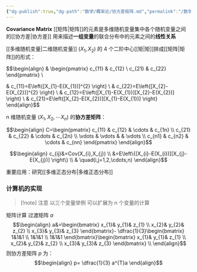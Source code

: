 ```yaml
---
{"dg-publish":true,"dg-path":"数学/概率论/协方差矩阵.md","permalink":"/数学/概率论/协方差矩阵/","dgPassFrontmatter":true,"noteIcon":"","created":"2024-05-21T15:20:28.019+08:00","updated":"2024-07-25T22:31:50.023+08:00"}
---
```


**Covariance Matrix**
[[矩阵\|矩阵]]的元素是多维随机变量集中各个随机变量之间的[[协方差\|协方差]]
用来描述**一组变量**的联合分布中的元素之间的**线性关系**


[[多维随机变量\|二维随机变量]] $(X_{1},X_{2})$ 的 4 个二阶中心[[矩\|矩]]排成[[矩阵\|矩阵]]的形式：

$$\begin{align}
 & \begin{pmatrix}
c_{11} & c_{12} \\
c_{21} & c_{22}
\end{pmatrix} \\

 & c_{11}=E\left\{[X_{1}-E(X_{1})]^{2} \right\} \\
& c_{22}=E\left\{[X_{2}-E(X_{2})]^{2} \right\}  \\
 & c_{12}=E\left\{[X_{1}-E(X_{1})][X_{2}-E(X_{2})] \right\} \\
 & c_{21}=E\left\{[X_{2}-E(X_{2})][X_{1}-E(X_{1})] \right\}
\end{align}$$

n 维随机变量 $(X_{1},X_{2},\cdots X_{n})$ 的**协方差矩阵**：

$$\begin{align}
C=\begin{pmatrix}
c_{11} & c_{12} & \cdots & c_{1n} \\
c_{21} & c_{22}  & \cdots  &  c_{2n} \\
\vdots  & \vdots  &  & \vdots \\
c_{n1} & c_{n2}  & \cdots & c_{nn}
\end{pmatrix}
\end{align}$$

$$\begin{align}
c_{ij}&=Cov(X_{i},X_{j}) \\
&=E\left\{[X_{i}-E(X_{i})][X_{j}-E(X_{j})] \right\} \\
 &  \quad(i,j=1,2,\cdots,n)
\end{align}$$

重要应用：研究[[多维正态分布\|多维正态分布]]

### 计算机的实现
>[!note] 注意
>以三个变量举例
>可以扩展为 n 个变量的计算


矩阵计算
过渡矩阵 $a$
$$\begin{align}
a&=\begin{bmatrix}
x_{1}& y_{1}& z_{1} \\
x_{2}& y_{2}& z_{2} \\
x_{3}& y_{3}& z_{3}
\end{bmatrix}- \dfrac{1}{3}\begin{bmatrix}
1&1&1 \\
1&1&1 \\
1&1&1
\end{bmatrix}\begin{bmatrix}
x_{1}& y_{1}& z_{1} \\
x_{2}& y_{2}& z_{2} \\
x_{3}& y_{3}& z_{3}
\end{bmatrix} \\
\end{align}$$
则协方差矩阵 $p$ 为：
$$\begin{align}
p= \dfrac{1}{3} a^{T}a
\end{align}$$

